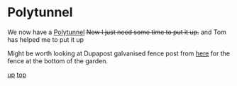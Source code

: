 # Polytunnel

We now have a [Polytunnel](https://directplants.co.uk/10ft-x-12ft-straight-sided-polytunnel-kit-heavy-duty-professional-greenhouse/) ~~Now I just need some time to put it up.~~ and Tom has helped me to put it up

Might be worth looking at Dupapost galvanised fence post from [here](https://justthejobsupplies.co.uk/) for the fence at the bottom of the garden.

[up](README.md)
[top](../README.md)
